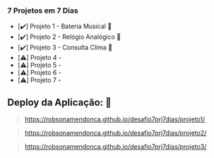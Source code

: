 ### 7 Projetos em 7 Dias

- [:heavy_check_mark:] Projeto 1 - Bateria Musical :checkered_flag:
- [:heavy_check_mark:] Projeto 2 - Relógio Analógico :checkered_flag:
- [:heavy_check_mark:] Projeto 3 - Consulta Clima :checkered_flag:
- [:warning:] Projeto 4 -
- [:warning:] Projeto 5 -
- [:warning:] Projeto 6 -
- [:warning:] Projeto 7 -

## Deploy da Aplicação: :checkered_flag:

> https://robsonamendonca.github.io/desafio7prj7dias/projeto1/

> https://robsonamendonca.github.io/desafio7prj7dias/projeto2/

> https://robsonamendonca.github.io/desafio7prj7dias/projeto3/
